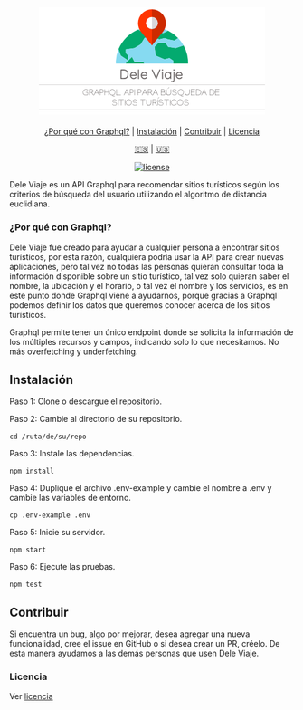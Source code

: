 <h4 align="center">
  <img src="logo-es.png" alt="Dele Viaje Logo" />
</h4>

<div align="center">

[¿Por qué con Graphql?](#por-qué-con-graphql) | [Instalación](#instalación) | [Contribuir](#contribuir) | [Licencia](#licencia)

[:es:](README-ES.md) | [:us:](README.md)

[![license][img-license-badge]][MIT]

</div>

Dele Viaje es un API Graphql para recomendar sitios turísticos según los criterios de búsqueda del usuario utilizando el algoritmo de distancia euclidiana.

### ¿Por qué con Graphql?
Dele Viaje fue creado para ayudar a cualquier persona a encontrar sitios turísticos, por esta razón, cualquiera podría usar la API para crear nuevas aplicaciones, pero tal vez no todas las personas quieran consultar toda la información disponible sobre un sitio turístico, tal vez solo quieran saber el nombre, la ubicación y el horario, o tal vez el nombre y los servicios, es en este punto donde Graphql viene a ayudarnos, porque gracias a Graphql podemos definir los datos que queremos conocer acerca de los sitios turísticos.

Graphql permite tener un único endpoint donde se solicita la información de los múltiples recursos y campos, indicando solo lo que necesitamos. No más overfetching y underfetching.

## Instalación
Paso 1: Clone o descargue el repositorio.

Paso 2: Cambie al directorio de su repositorio.
```
cd /ruta/de/su/repo
```

Paso 3: Instale las dependencias.
```
npm install
```

Paso 4:  Duplique el archivo .env-example y cambie el nombre a .env y cambie las variables de entorno.
```
cp .env-example .env
```

Paso 5: Inicie su servidor.
```
npm start
```

Paso 6: Ejecute las pruebas.
```
npm test
```

## Contribuir
Si encuentra un bug, algo por mejorar, desea agregar una nueva funcionalidad, cree el issue en GitHub o si desea crear un PR, créelo. De esta manera ayudamos a las demás personas que usen Dele Viaje.

### Licencia
Ver [licencia](LICENSE)

[img-license-badge]:https://img.shields.io/github/license/bryandms/dele-viaje-graphql.svg?label=LICENSE&style=for-the-badge
[MIT]:https://opensource.org/licenses/MIT
